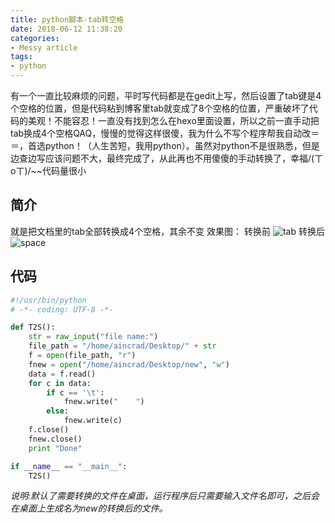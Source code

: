 ```yaml
---
title: python脚本-tab转空格
date: 2018-06-12 11:38:20
categories:
- Messy article
tags:
- python
---
```

有一个一直比较麻烦的问题，平时写代码都是在gedit上写，然后设置了tab键是4个空格的位置，但是代码粘到博客里tab就变成了8个空格的位置，严重破坏了代码的美观！不能容忍！一直没有找到怎么在hexo里面设置，所以之前一直手动把tab换成4个空格QAQ，慢慢的觉得这样很傻，我为什么不写个程序帮我自动改＝＝，首选python！（人生苦短，我用python）。虽然对python不是很熟悉，但是边查边写应该问题不大，最终完成了，从此再也不用傻傻的手动转换了，幸福/(ㄒoㄒ)/~~代码量很小
<!-- more -->
## 简介
就是把文档里的tab全部转换成4个空格，其余不变
效果图：
转换前
![tab](/tab.png)
转换后
![space](/space.png)
## 代码
``` python
#!/usr/bin/python
# -*- coding: UTF-8 -*- 

def T2S():
    str = raw_input("file name:")
    file_path = "/home/aincrad/Desktop/" + str
    f = open(file_path, "r")
    fnew = open("/home/aincrad/Desktop/new", "w")
    data = f.read()
    for c in data:
        if c == '\t':
            fnew.write("    ")
        else:
            fnew.write(c)
    f.close()
    fnew.close()
    print "Done"

if __name__ == "__main__":
    T2S()
```
*说明:默认了需要转换的文件在桌面，运行程序后只需要输入文件名即可，之后会在桌面上生成名为new的转换后的文件。*
